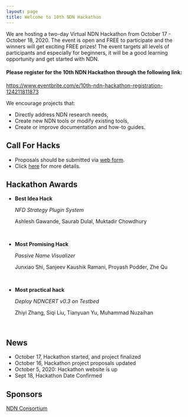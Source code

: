 ```yaml
---
layout: page
title: Welcome to 10th NDN Hackathon
---
```


We are hosting a two-day Virtual NDN Hackathon from October 17 - October 18, 2020. The event is open and FREE to participate and the winners will get exciting FREE prizes! The event targets all levels of participants and especially for beginners, it will be a good learning opportunity and get started with NDN.

#### **Please register for the 10th NDN Hackathon through the following link:**

<https://www.eventbrite.com/e/10th-ndn-hackathon-registration-124211811873>

We encourage projects that:

 - Directly address NDN research needs,
 - Create new NDN tools or modify existing tools,
 - Create or improve documentation and how-to guides.


## Call For Hacks

- Proposals should be submitted via [web form](https://forms.gle/2unDD5C5zVDUeFVq5).
- Click [here](http://10th-ndn-hackathon.named-data.net/cfh.html) for more details.

## Hackathon Awards 

- **Best Idea Hack**

	*NFD Strategy Plugin System*

  Ashlesh Gawande, Saurab Dulal, Muktadir Chowdhury

  <br/>

- **Most Promising Hack**

  *Passive Name Visualizer*

  Junxiao Shi, Sanjeev Kaushik Ramani, Proyash Podder, Zhe Qu

  <br/>

- **Most practical hack**

  *Deploy NDNCERT v0.3 on Testbed*

   Zhiyi Zhang, Siqi Liu, Tianyuan Yu, Muhammad Nuzaihan

   <br/>


## News
- October 17, Hackathon started, and project finalized 
- October 16, Hackathon project proposals updated 
- October 5, 2020: Hackathon website is up
- Sept 18, Hackathon Date Confirmed

## Sponsors

[NDN Consortium](https://named-data.net/consortium/)
